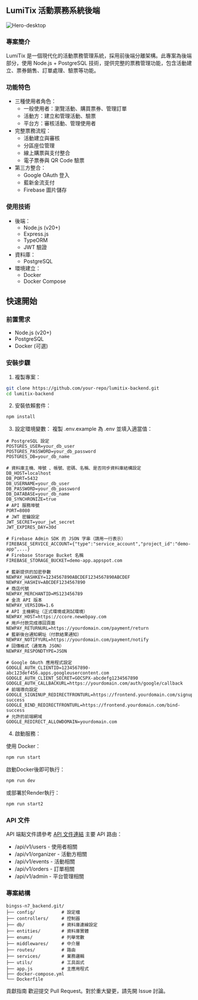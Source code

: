 ## LumiTix 活動票務系統後端
![Hero-desktop](https://github.com/user-attachments/assets/00567602-fb1b-4668-a08e-dff414564473)

### 專案簡介
LumiTix 是一個現代化的活動票務管理系統，採用前後端分離架構。此專案為後端部分，使用 Node.js + PostgreSQL 技術，提供完整的票務管理功能，包含活動建立、票券銷售、訂單處理、驗票等功能。

### 功能特色
* 三種使用者角色：
  * 一般使用者：瀏覽活動、購買票券、管理訂單
  * 活動方：建立和管理活動、驗票
  * 平台方：審核活動、管理使用者
* 完整票務流程：
  * 活動建立與審核
  * 分區座位管理
  * 線上購票與支付整合
  * 電子票券與 QR Code 驗票
* 第三方整合：
  * Google OAuth 登入
  * 藍新金流支付
  * Firebase 圖片儲存
### 使用技術
* 後端：
  * Node.js (v20+)
  * Express.js
  * TypeORM
  * JWT 驗證
* 資料庫：
  * PostgreSQL
* 環境建立：
  * Docker
  * Docker Compose

## 快速開始
### 前置需求
* Node.js (v20+)
* PostgreSQL
* Docker (可選)
### 安裝步驟
1. 複製專案：
```Bash Run
git clone https://github.com/your-repo/lumitix-backend.git
cd lumitix-backend
```
2. 安裝依賴套件：
```Bash Run
npm install
```
3. 設定環境變數：
複製 .env.example 為 .env 並填入適當值：
```Env Apply
# PostgreSQL 設定
POSTGRES_USER=your_db_user
POSTGRES_PASSWORD=your_db_password
POSTGRES_DB=your_db_name

# 資料庫主機、埠號 、帳號、密碼、名稱、是否同步資料庫結構設定
DB_HOST=localhost
DB_PORT=5432
DB_USERNAME=your_db_user
DB_PASSWORD=your_db_password
DB_DATABASE=your_db_name
DB_SYNCHRONIZE=true
# API 服務埠號
PORT=8080
# JWT 密鑰設定
JWT_SECRET=your_jwt_secret
JWT_EXPIRES_DAY=30d

# Firebase Admin SDK 的 JSON 字串（請用一行表示）
FIREBASE_SERVICE_ACCOUNT={"type":"service_account","project_id":"demo-app",...}
# Firebase Storage Bucket 名稱
FIREBASE_STORAGE_BUCKET=demo-app.appspot.com

# 藍新提供的加密參數
NEWPAY_HASHKEY=1234567890ABCDEF1234567890ABCDEF
NEWPAY_HASHIV=ABCDEF1234567890
# 商店代號
NEWPAY_MERCHANTID=MS123456789
# 金流 API 版本
NEWPAY_VERSION=1.6
# API 主機網址（正式環境或測試環境）
NEWPAY_HOST=https://ccore.newebpay.com
# 用戶付款完成導回頁面
NEWPAY_RETURNURL=https://yourdomain.com/payment/return
# 藍新後台通知網址（付款結果通知）
NEWPAY_NOTIFYURL=https://yourdomain.com/payment/notify
# 回傳格式（通常為 JSON）
NEWPAY_RESPONDTYPE=JSON

# Google OAuth 應用程式設定
GOOGLE_AUTH_CLIENTID=1234567890-abc123def456.apps.googleusercontent.com
GOOGLE_AUTH_CLIENT_SECRET=GOCSPX-abcdefg1234567890
GOOGLE_AUTH_CALLBACKURL=https://yourdomain.com/auth/google/callback
# 前端導向設定
GOOGLE_SIGNINUP_REDIRECTFRONTURL=https://frontend.yourdomain.com/signup-success
GOOGLE_BIND_REDIRECTFRONTURL=https://frontend.yourdomain.com/bind-success
# 允許的前端網域
GOOGLE_REDIRECT_ALLOWDOMAIN=yourdomain.com
```

4. 啟動服務：

使用 Docker：
```Bash Run
npm run start
```
啟動Docker後即可執行：
```Bash Run
npm run dev
```
或部署於Render執行：
```Bash Run
npm run start2
```

### API 文件
API 端點文件請參考 [API 文件連結](https://www.notion.so/1af6a246851881dfa483f8d3d4b4c595?v=1af6a246851881fea119000c86ad2ccc)
主要 API 路由：
* /api/v1/users - 使用者相關
* /api/v1/organizer - 活動方相關
* /api/v1/events - 活動相關
* /api/v1/orders - 訂單相關
* /api/v1/admin - 平台管理相關

### 專案結構
```Apply
bingss-n7_backend.git/
├── config/          # 設定檔
├── controllers/     # 控制器
├── db/              # 資料庫連線設定
├── entities/        # 資料庫實體
├── enums/           # 列舉常數
├── middlewares/     # 中介層
├── routes/          # 路由
├── services/        # 業務邏輯
├── utils/           # 工具函式
├── app.js           # 主應用程式
├── docker-compose.yml
└── Dockerfile
```

貢獻指南
歡迎提交 Pull Request。對於重大變更，請先開 Issue 討論。
